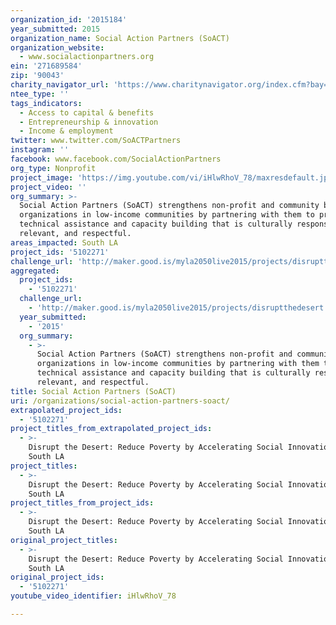 ```yaml
---
organization_id: '2015184'
year_submitted: 2015
organization_name: Social Action Partners (SoACT)
organization_website:
  - www.socialactionpartners.org
ein: '271689584'
zip: '90043'
charity_navigator_url: 'https://www.charitynavigator.org/index.cfm?bay=search.profile&ein=271689584'
ntee_type: ''
tags_indicators:
  - Access to capital & benefits
  - Entrepreneurship & innovation
  - Income & employment
twitter: www.twitter.com/SoACTPartners
instagram: ''
facebook: www.facebook.com/SocialActionPartners
org_type: Nonprofit
project_image: 'https://img.youtube.com/vi/iHlwRhoV_78/maxresdefault.jpg'
project_video: ''
org_summary: >-
  Social Action Partners (SoACT) strengthens non-profit and community based
  organizations in low-income communities by partnering with them to provide
  technical assistance and capacity building that is culturally responsive,
  relevant, and respectful.
areas_impacted: South LA
project_ids: '5102271'
challenge_url: 'http://maker.good.is/myla2050live2015/projects/disruptthedesert.html'
aggregated:
  project_ids:
    - '5102271'
  challenge_url:
    - 'http://maker.good.is/myla2050live2015/projects/disruptthedesert.html'
  year_submitted:
    - '2015'
  org_summary:
    - >-
      Social Action Partners (SoACT) strengthens non-profit and community based
      organizations in low-income communities by partnering with them to provide
      technical assistance and capacity building that is culturally responsive,
      relevant, and respectful.
title: Social Action Partners (SoACT)
uri: /organizations/social-action-partners-soact/
extrapolated_project_ids:
  - '5102271'
project_titles_from_extrapolated_project_ids:
  - >-
    Disrupt the Desert: Reduce Poverty by Accelerating Social Innovation in
    South LA
project_titles:
  - >-
    Disrupt the Desert: Reduce Poverty by Accelerating Social Innovation in
    South LA
project_titles_from_project_ids:
  - >-
    Disrupt the Desert: Reduce Poverty by Accelerating Social Innovation in
    South LA
original_project_titles:
  - >-
    Disrupt the Desert: Reduce Poverty by Accelerating Social Innovation in
    South LA
original_project_ids:
  - '5102271'
youtube_video_identifier: iHlwRhoV_78

---
```

